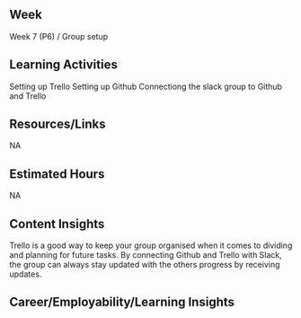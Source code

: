 ## Week
Week 7 (P6) / Group setup

## Learning Activities
Setting up Trello
Setting up Github
Connectiong the slack group to Github and Trello

## Resources/Links
NA

## Estimated Hours
NA

## Content Insights
Trello is a good way to keep your group organised when it comes to dividing and planning for future tasks.
By connecting Github and Trello with Slack, the group can always stay updated with the others progress by receiving updates.

## Career/Employability/Learning Insights
